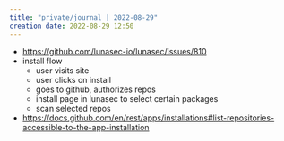```yaml
---
title: "private/journal | 2022-08-29"
creation date: 2022-08-29 12:50
---
```


- https://github.com/lunasec-io/lunasec/issues/810
- install flow
	- user visits site
	- user clicks on install
	- goes to github, authorizes repos
	- install page in lunasec to select certain packages
	- scan selected repos
- https://docs.github.com/en/rest/apps/installations#list-repositories-accessible-to-the-app-installation